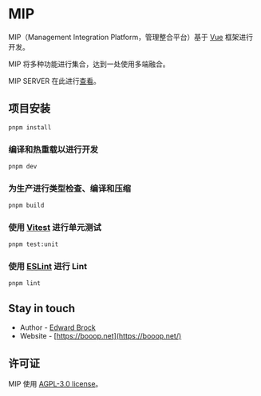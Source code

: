 # MIP
MIP（Management Integration Platform，管理整合平台）基于 [Vue](https://vuejs.org/) 框架进行开发。

MIP 将多种功能进行集合，达到一处使用多端融合。

MIP SERVER 在此进行[查看](https://github.com/Edward-Brock/management-integration-platform-server)。

## 项目安装

```sh
pnpm install
```

### 编译和热重载以进行开发

```sh
pnpm dev
```

### 为生产进行类型检查、编译和压缩

```sh
pnpm build
```

### 使用 [Vitest](https://vitest.dev/) 进行单元测试

```sh
pnpm test:unit
```

### 使用 [ESLint](https://eslint.org/) 进行 Lint

```sh
pnpm lint
```

## Stay in touch

- Author - [Edward Brock](https://github.com/Edward-Brock)
- Website - [https://booop.net](https://booop.net/)

## 许可证

MIP 使用 [AGPL-3.0 license](LICENSE)。
